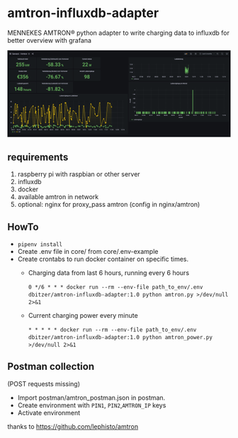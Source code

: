 # amtron-influxdb-adapter
MENNEKES AMTRON® python adapter to write charging data to influxdb for better overview with grafana

![grafana dashboard](img/grafana_dashboard.png)

## requirements
1. raspberry pi with raspbian or other server
2. influxdb
3. docker
4. available amtron in network
5. optional: nginx for proxy_pass amtron (config in nginx/amtron)

## HowTo
- `pipenv install`
- Create .env file in core/ from core/.env-example
- Create crontabs to run docker container on specific times.
  - Charging data from last 6 hours, running every 6 hours

    `0 */6 * * * docker run --rm --env-file path_to_env/.env dbitzer/amtron-influxdb-adapter:1.0 python amtron.py >/dev/null 2>&1`
  - Current charging power every minute

    `* * * * * docker run --rm --env-file path_to_env/.env dbitzer/amtron-influxdb-adapter:1.0 python amtron_power.py >/dev/null 2>&1`

## Postman collection
(POST requests missing)
- Import postman/amtron_postman.json in postman.
- Create environment with `PIN1`, `PIN2`,`AMTRON_IP` keys
- Activate environment


thanks to https://github.com/lephisto/amtron
